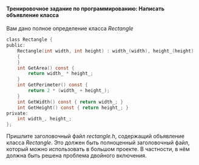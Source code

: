 #### Тренировочное задание по программированию: Написать объявление класса ####


Вам дано полное определение класса *Rectangle*
```objectivec
class Rectangle {
public:
    Rectangle(int width, int height) : width_(width), height_(height)
    {
    }
    int GetArea() const {
        return width_ * height_;
    }
    int GetPerimeter() const {
        return 2 * (width_ + height_);
    }
    int GetWidth() const { return width_; }
    int GetHeight() const { return height_; }
private:
    int width_, height_;
};
```
Пришлите заголовочный файл *rectangle.h*, содержащий объявление класса *Rectangle*. Это должен быть полноценный заголовочный файл, который можно использовать в большом проекте. В частности, в нём должна быть решена проблема двойного включения.
